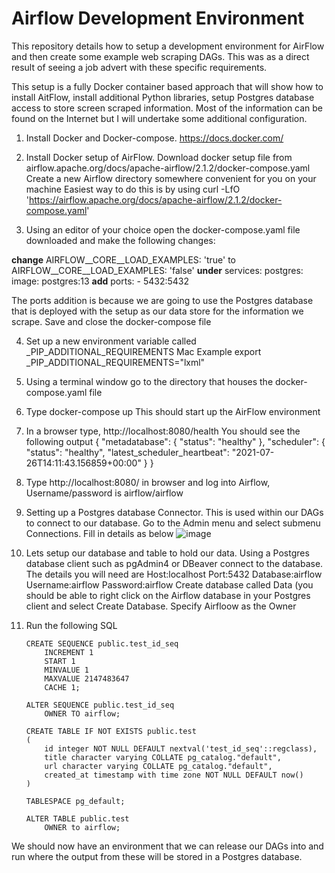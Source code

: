 # Airflow Development Environment
This repository details how to setup a development environment for AirFlow and then create some example web scraping DAGs.  This was as a direct result of seeing a job advert with these specific requirements.

This setup is a fully Docker container based approach that will show how to install AitFlow, install additional Python libraries, setup Postgres database access to store screen scraped information. Most of the information can be found on the Internet but I will undertake some additional configuration.

1. Install Docker and Docker-compose. https://docs.docker.com/

2. Install Docker setup of AirFlow. Download docker setup file from airflow.apache.org/docs/apache-airflow/2.1.2/docker-compose.yaml
Create a new Airflow directory somewhere convenient for you on your machine
Easiest way to do this is by using curl -LfO 'https://airflow.apache.org/docs/apache-airflow/2.1.2/docker-compose.yaml'

3. Using an editor of your choice open the docker-compose.yaml file downloaded and make the following changes:

**change** 
      AIRFLOW__CORE__LOAD_EXAMPLES: 'true' to AIRFLOW__CORE__LOAD_EXAMPLES: 'false'
      **under** 
        services:
          postgres:
            image: postgres:13 
      **add**
            ports:
              - 5432:5432
    
The ports addition is because we are going to use the Postgres database that is deployed with the setup as our data store for the information we scrape.
Save and close the docker-compose file

4. Set up a new environment variable called _PIP_ADDITIONAL_REQUIREMENTS 
Mac Example
          export _PIP_ADDITIONAL_REQUIREMENTS="lxml"
          
5. Using a terminal window go to the directory that houses the docker-compose.yaml file

6. Type docker-compose up
This should start up the AirFlow environment

7. In a browser type, http://localhost:8080/health
You should see the following output
        {
            "metadatabase": {
                "status": "healthy"
            },
            "scheduler": {
                "status": "healthy",
                "latest_scheduler_heartbeat": "2021-07-26T14:11:43.156859+00:00"
            }
        }
        
 8. Type http://localhost:8080/ in browser and log into Airflow, Username/password is airflow/airflow
 9. Setting up a Postgres database Connector. This is used within our DAGs to connect to our database. Go to the Admin menu and select submenu Connections.
Fill in details as below
![image](https://user-images.githubusercontent.com/4700433/127004494-abbfc496-ba02-4506-a905-1eefa3f050f0.png)

10. Lets setup our database and table to hold our data. Using a Postgres database client such as pgAdmin4 or DBeaver connect to the database. The details you will need are Host:localhost Port:5432 Database:airflow Username:airflow Password:airflow
Create database called Data (you should be able to right click on the Airflow database in your Postgres client and select Create Database. Specify Airfloow as the Owner
11. Run the following SQL

        CREATE SEQUENCE public.test_id_seq
            INCREMENT 1
            START 1
            MINVALUE 1
            MAXVALUE 2147483647
            CACHE 1;
            
        ALTER SEQUENCE public.test_id_seq
            OWNER TO airflow;
            
        CREATE TABLE IF NOT EXISTS public.test
        (
            id integer NOT NULL DEFAULT nextval('test_id_seq'::regclass),
            title character varying COLLATE pg_catalog."default",
            url character varying COLLATE pg_catalog."default",
            created_at timestamp with time zone NOT NULL DEFAULT now()
        )

        TABLESPACE pg_default;

        ALTER TABLE public.test
            OWNER to airflow;


We should now have an environment that we can release our DAGs into and run where the output from these will be stored in a Postgres database.

          
